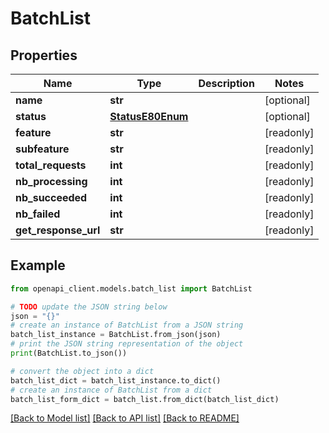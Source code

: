 # BatchList


## Properties

Name | Type | Description | Notes
------------ | ------------- | ------------- | -------------
**name** | **str** |  | [optional] 
**status** | [**StatusE80Enum**](StatusE80Enum.md) |  | [optional] 
**feature** | **str** |  | [readonly] 
**subfeature** | **str** |  | [readonly] 
**total_requests** | **int** |  | [readonly] 
**nb_processing** | **int** |  | [readonly] 
**nb_succeeded** | **int** |  | [readonly] 
**nb_failed** | **int** |  | [readonly] 
**get_response_url** | **str** |  | [readonly] 

## Example

```python
from openapi_client.models.batch_list import BatchList

# TODO update the JSON string below
json = "{}"
# create an instance of BatchList from a JSON string
batch_list_instance = BatchList.from_json(json)
# print the JSON string representation of the object
print(BatchList.to_json())

# convert the object into a dict
batch_list_dict = batch_list_instance.to_dict()
# create an instance of BatchList from a dict
batch_list_form_dict = batch_list.from_dict(batch_list_dict)
```
[[Back to Model list]](../README.md#documentation-for-models) [[Back to API list]](../README.md#documentation-for-api-endpoints) [[Back to README]](../README.md)


